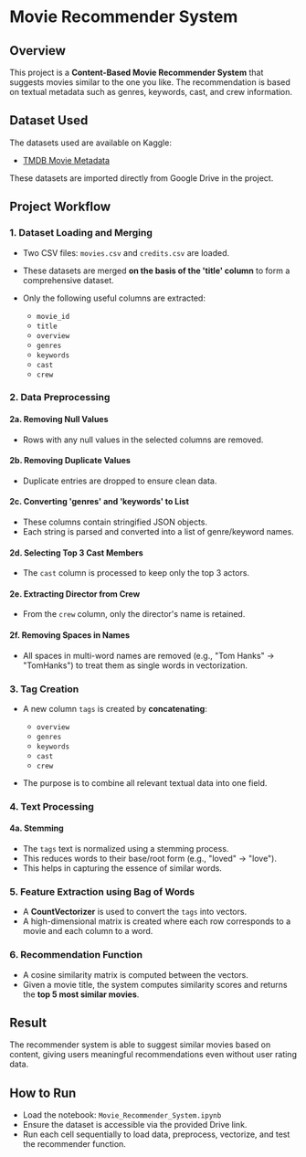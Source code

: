# Movie Recommender System

## Overview

This project is a **Content-Based Movie Recommender System** that suggests movies similar to the one you like. The recommendation is based on textual metadata such as genres, keywords, cast, and crew information.

## Dataset Used

The datasets used are available on Kaggle:

* [TMDB Movie Metadata](https://www.kaggle.com/datasets/tmdb/tmdb-movie-metadata)

These datasets are imported directly from Google Drive in the project.

## Project Workflow

### 1. Dataset Loading and Merging

* Two CSV files: `movies.csv` and `credits.csv` are loaded.
* These datasets are merged **on the basis of the 'title' column** to form a comprehensive dataset.
* Only the following useful columns are extracted:

  * `movie_id`
  * `title`
  * `overview`
  * `genres`
  * `keywords`
  * `cast`
  * `crew`

### 2. Data Preprocessing

#### 2a. Removing Null Values

* Rows with any null values in the selected columns are removed.

#### 2b. Removing Duplicate Values

* Duplicate entries are dropped to ensure clean data.

#### 2c. Converting 'genres' and 'keywords' to List

* These columns contain stringified JSON objects.
* Each string is parsed and converted into a list of genre/keyword names.

#### 2d. Selecting Top 3 Cast Members

* The `cast` column is processed to keep only the top 3 actors.

#### 2e. Extracting Director from Crew

* From the `crew` column, only the director's name is retained.

#### 2f. Removing Spaces in Names

* All spaces in multi-word names are removed (e.g., "Tom Hanks" -> "TomHanks") to treat them as single words in vectorization.

### 3. Tag Creation

* A new column `tags` is created by **concatenating**:

  * `overview`
  * `genres`
  * `keywords`
  * `cast`
  * `crew`
* The purpose is to combine all relevant textual data into one field.

### 4. Text Processing

#### 4a. Stemming

* The `tags` text is normalized using a stemming process.
* This reduces words to their base/root form (e.g., "loved" -> "love").
* This helps in capturing the essence of similar words.

### 5. Feature Extraction using Bag of Words

* A **CountVectorizer** is used to convert the `tags` into vectors.
* A high-dimensional matrix is created where each row corresponds to a movie and each column to a word.

### 6. Recommendation Function

* A cosine similarity matrix is computed between the vectors.
* Given a movie title, the system computes similarity scores and returns the **top 5 most similar movies**.

## Result

The recommender system is able to suggest similar movies based on content, giving users meaningful recommendations even without user rating data.

## How to Run

* Load the notebook: `Movie_Recommender_System.ipynb`
* Ensure the dataset is accessible via the provided Drive link.
* Run each cell sequentially to load data, preprocess, vectorize, and test the recommender function.

